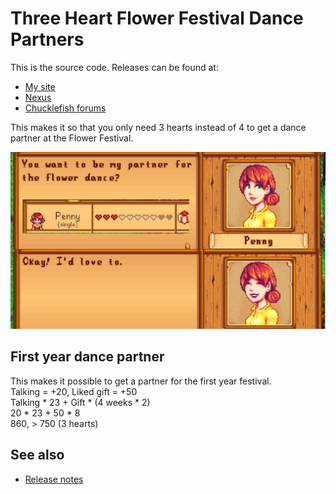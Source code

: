 ﻿# Three Heart Flower Festival Dance Partners
This is the source code. Releases can be found at:
* [My site](http://spacechase0.com/mods/stardew-valley/three-heart-dance-partner/)
* [Nexus](http://www.nexusmods.com/stardewvalley/mods/500/)
* [Chucklefish forums](http://community.playstarbound.com/resources/three-heart-flower-festival-dance-partners.3767/)

This makes it so that you only need 3 hearts instead of 4 to get a dance partner at the Flower
Festival.

![](screenshot.png)

## First year dance partner
This makes it possible to get a partner for the first year festival.  
Talking = +20, Liked gift = +50  
Talking * 23 + Gift * (4 weeks * 2)  
20 * 23 + 50 * 8  
860, > 750 (3 hearts)

## See also
* [Release notes](release-notes.md)
